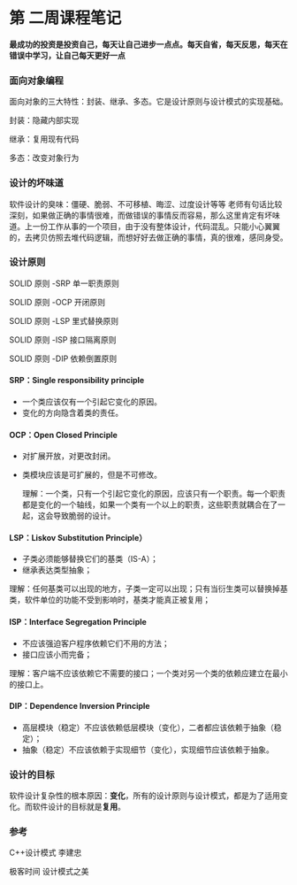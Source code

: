 # 第 二周课程笔记

**最成功的投资是投资自己，每天让自己进步一点点。每天自省，每天反思，每天在错误中学习，让自己每天更好一点**



### 面向对象编程

面向对象的三大特性：封装、继承、多态。它是设计原则与设计模式的实现基础。

封装：隐藏内部实现

继承：复用现有代码

多态：改变对象行为



### 设计的坏味道
软件设计的臭味：僵硬、脆弱、不可移植、晦涩、过度设计等等
老师有句话比较深刻，如果做正确的事情很难，而做错误的事情反而容易，那么这里肯定有坏味道。上一份工作从事的一个项目，由于没有整体设计，代码混乱。只能小心翼翼的，去拷贝仿照去堆代码逻辑，而想好好去做正确的事情，真的很难，感同身受。

### 设计原则

SOLID 原则 -SRP 单一职责原则

SOLID 原则 -OCP 开闭原则

SOLID 原则 -LSP 里式替换原则

SOLID 原则 -ISP 接口隔离原则

SOLID 原则 -DIP 依赖倒置原则



#### SRP：Single responsibility principle

- 一个类应该仅有一个引起它变化的原因。
- 变化的方向隐含着类的责任。

#### OCP：Open Closed Principle

- 对扩展开放，对更改封闭。

- 类模块应该是可扩展的，但是不可修改。

  理解：一个类，只有一个引起它变化的原因，应该只有一个职责。每一个职责都是变化的一个轴线，如果一个类有一个以上的职责，这些职责就耦合在了一起，这会导致脆弱的设计。

#### LSP：Liskov Substitution Principle）

- 子类必须能够替换它们的基类（IS-A）；
- 继承表达类型抽象；

理解：任何基类可以出现的地方，子类一定可以出现；只有当衍生类可以替换掉基类，软件单位的功能不受到影响时，基类才能真正被复用；

#### ISP：Interface Segregation Principle

- 不应该强迫客户程序依赖它们不用的方法；
- 接口应该小而完备；

理解：客户端不应该依赖它不需要的接口；一个类对另一个类的依赖应建立在最小的接口上。

#### DIP：Dependence Inversion Principle

- 高层模块（稳定）不应该依赖低层模块（变化），二者都应该依赖于抽象（稳定）；
- 抽象（稳定）不应该依赖于实现细节（变化），实现细节应该依赖于抽象。



### 设计的目标



软件设计复杂性的根本原因：**变化**，所有的设计原则与设计模式，都是为了适用变化。而软件设计的目标就是**复用**。



### 参考

C++设计模式 李建忠

极客时间 设计模式之美



